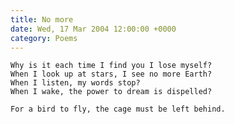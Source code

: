 ```yaml
---
title: No more
date: Wed, 17 Mar 2004 12:00:00 +0000
category: Poems
---
```


    Why is it each time I find you I lose myself?  
    When I look up at stars, I see no more Earth?  
    When I listen, my words stop?  
    When I wake, the power to dream is dispelled?

    For a bird to fly, the cage must be left behind.


